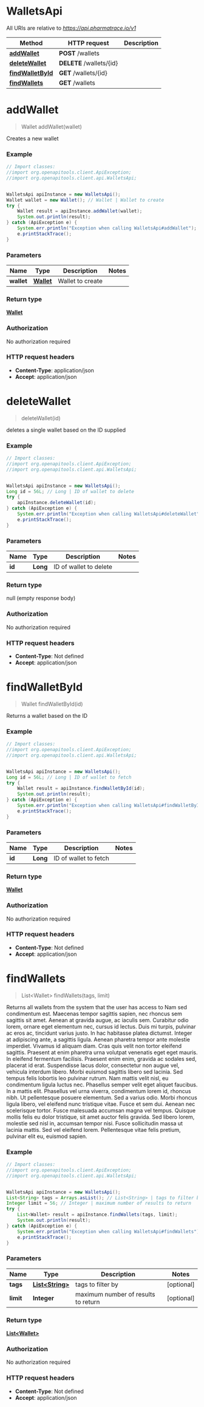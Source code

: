 # WalletsApi

All URIs are relative to *https://api.pharmatrace.io/v1*

Method | HTTP request | Description
------------- | ------------- | -------------
[**addWallet**](WalletsApi.md#addWallet) | **POST** /wallets | 
[**deleteWallet**](WalletsApi.md#deleteWallet) | **DELETE** /wallets/{id} | 
[**findWalletById**](WalletsApi.md#findWalletById) | **GET** /wallets/{id} | 
[**findWallets**](WalletsApi.md#findWallets) | **GET** /wallets | 


<a name="addWallet"></a>
# **addWallet**
> Wallet addWallet(wallet)



Creates a new wallet

### Example
```java
// Import classes:
//import org.openapitools.client.ApiException;
//import org.openapitools.client.api.WalletsApi;


WalletsApi apiInstance = new WalletsApi();
Wallet wallet = new Wallet(); // Wallet | Wallet to create
try {
    Wallet result = apiInstance.addWallet(wallet);
    System.out.println(result);
} catch (ApiException e) {
    System.err.println("Exception when calling WalletsApi#addWallet");
    e.printStackTrace();
}
```

### Parameters

Name | Type | Description  | Notes
------------- | ------------- | ------------- | -------------
 **wallet** | [**Wallet**](Wallet.md)| Wallet to create |

### Return type

[**Wallet**](Wallet.md)

### Authorization

No authorization required

### HTTP request headers

 - **Content-Type**: application/json
 - **Accept**: application/json

<a name="deleteWallet"></a>
# **deleteWallet**
> deleteWallet(id)



deletes a single wallet based on the ID supplied

### Example
```java
// Import classes:
//import org.openapitools.client.ApiException;
//import org.openapitools.client.api.WalletsApi;


WalletsApi apiInstance = new WalletsApi();
Long id = 56L; // Long | ID of wallet to delete
try {
    apiInstance.deleteWallet(id);
} catch (ApiException e) {
    System.err.println("Exception when calling WalletsApi#deleteWallet");
    e.printStackTrace();
}
```

### Parameters

Name | Type | Description  | Notes
------------- | ------------- | ------------- | -------------
 **id** | **Long**| ID of wallet to delete |

### Return type

null (empty response body)

### Authorization

No authorization required

### HTTP request headers

 - **Content-Type**: Not defined
 - **Accept**: application/json

<a name="findWalletById"></a>
# **findWalletById**
> Wallet findWalletById(id)



Returns a wallet based on the ID

### Example
```java
// Import classes:
//import org.openapitools.client.ApiException;
//import org.openapitools.client.api.WalletsApi;


WalletsApi apiInstance = new WalletsApi();
Long id = 56L; // Long | ID of wallet to fetch
try {
    Wallet result = apiInstance.findWalletById(id);
    System.out.println(result);
} catch (ApiException e) {
    System.err.println("Exception when calling WalletsApi#findWalletById");
    e.printStackTrace();
}
```

### Parameters

Name | Type | Description  | Notes
------------- | ------------- | ------------- | -------------
 **id** | **Long**| ID of wallet to fetch |

### Return type

[**Wallet**](Wallet.md)

### Authorization

No authorization required

### HTTP request headers

 - **Content-Type**: Not defined
 - **Accept**: application/json

<a name="findWallets"></a>
# **findWallets**
> List&lt;Wallet&gt; findWallets(tags, limit)



Returns all wallets from the system that the user has access to Nam sed condimentum est. Maecenas tempor sagittis sapien, nec rhoncus sem sagittis sit amet. Aenean at gravida augue, ac iaculis sem. Curabitur odio lorem, ornare eget elementum nec, cursus id lectus. Duis mi turpis, pulvinar ac eros ac, tincidunt varius justo. In hac habitasse platea dictumst. Integer at adipiscing ante, a sagittis ligula. Aenean pharetra tempor ante molestie imperdiet. Vivamus id aliquam diam. Cras quis velit non tortor eleifend sagittis. Praesent at enim pharetra urna volutpat venenatis eget eget mauris. In eleifend fermentum facilisis. Praesent enim enim, gravida ac sodales sed, placerat id erat. Suspendisse lacus dolor, consectetur non augue vel, vehicula interdum libero. Morbi euismod sagittis libero sed lacinia.  Sed tempus felis lobortis leo pulvinar rutrum. Nam mattis velit nisl, eu condimentum ligula luctus nec. Phasellus semper velit eget aliquet faucibus. In a mattis elit. Phasellus vel urna viverra, condimentum lorem id, rhoncus nibh. Ut pellentesque posuere elementum. Sed a varius odio. Morbi rhoncus ligula libero, vel eleifend nunc tristique vitae. Fusce et sem dui. Aenean nec scelerisque tortor. Fusce malesuada accumsan magna vel tempus. Quisque mollis felis eu dolor tristique, sit amet auctor felis gravida. Sed libero lorem, molestie sed nisl in, accumsan tempor nisi. Fusce sollicitudin massa ut lacinia mattis. Sed vel eleifend lorem. Pellentesque vitae felis pretium, pulvinar elit eu, euismod sapien. 

### Example
```java
// Import classes:
//import org.openapitools.client.ApiException;
//import org.openapitools.client.api.WalletsApi;


WalletsApi apiInstance = new WalletsApi();
List<String> tags = Arrays.asList(); // List<String> | tags to filter by
Integer limit = 56; // Integer | maximum number of results to return
try {
    List<Wallet> result = apiInstance.findWallets(tags, limit);
    System.out.println(result);
} catch (ApiException e) {
    System.err.println("Exception when calling WalletsApi#findWallets");
    e.printStackTrace();
}
```

### Parameters

Name | Type | Description  | Notes
------------- | ------------- | ------------- | -------------
 **tags** | [**List&lt;String&gt;**](String.md)| tags to filter by | [optional]
 **limit** | **Integer**| maximum number of results to return | [optional]

### Return type

[**List&lt;Wallet&gt;**](Wallet.md)

### Authorization

No authorization required

### HTTP request headers

 - **Content-Type**: Not defined
 - **Accept**: application/json

